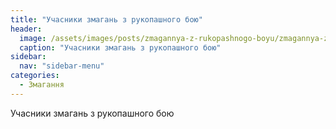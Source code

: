 ```yaml
---
title: "Учасники змагань з рукопашного бою"
header:
  image: /assets/images/posts/zmagannya-z-rukopashnogo-boyu/zmagannya-z-rukopashnogo-boyu.jpg
  caption: "Учасники змагань з рукопашного бою"
sidebar:
  nav: "sidebar-menu"
categories:
  - Змагання
---
```


Учасники змагань з рукопашного бою
